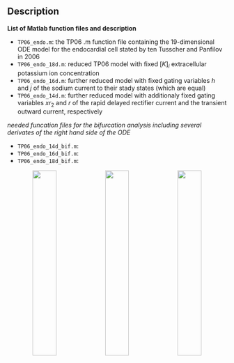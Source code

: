 ## Description

**List of Matlab function files and description**
- `TP06_endo.m`: the TP06 .m function file containing the 19-dimensional ODE model for the endocardial cell stated by ten Tusscher and Panfilov in 2006
- `TP06_endo_18d.m`: reduced TP06 model with fixed $[K]_i$ extracellular potassium ion concentration
- `TP06_endo_16d.m`: further reduced model with fixed gating variables $h$ and $j$ of the sodium current to their stady states (which are equal)
- `TP06_endo_14d.m`: further reduced model with additionaly fixed gating variables $xr_2$ and $r$ of the rapid delayed rectifier current and the transient outward current, respectively
  
*needed funcation files for the bifurcation analysis including several derivates of the right hand side of the ODE*
- `TP06_endo_14d_bif.m`: 
- `TP06_endo_16d_bif.m`:
- `TP06_endo_18d_bif.m`:

<p align="center">
<img src="https://github.com/andreerhardt/cardiac-dynamics-of-the-TP06-model-with-focus-on-EADs/blob/main/media/bif_plot_14d.png" width="33%"/><img src="https://github.com/andreerhardt/cardiac-dynamics-of-the-TP06-model-with-focus-on-EADs/blob/main/media/bif_plot_16d.png" width="33%"/><img src="https://github.com/andreerhardt/cardiac-dynamics-of-the-TP06-model-with-focus-on-EADs/blob/main/media/bif_plot_18d.png" width="33%"/>
</p>
